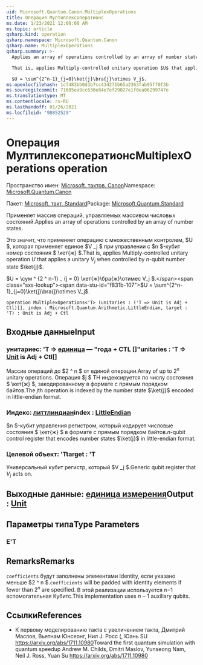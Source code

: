 ```yaml
---
uid: Microsoft.Quantum.Canon.MultiplexOperations
title: Операция Мултиплексоператионс
ms.date: 1/23/2021 12:00:00 AM
ms.topic: article
qsharp.kind: operation
qsharp.namespace: Microsoft.Quantum.Canon
qsharp.name: MultiplexOperations
qsharp.summary: >-
  Applies an array of operations controlled by an array of number states.

  That is, applies Multiply-controlled unitary operation $U$ that applies a unitary $V_j$ when controlled by $n$-qubit number state $\ket{j}$.

  $U = \sum^{2^n-1}_{j=0}\ket{j}\bra{j}\otimes V_j$.
ms.openlocfilehash: 1cf483bb0d3b7cc43d271b65a2363fab95ff0f3b
ms.sourcegitcommit: 71605ea9cc630e84e7ef29027e1f0ea06299747e
ms.translationtype: MT
ms.contentlocale: ru-RU
ms.lasthandoff: 01/26/2021
ms.locfileid: "98852529"
---
```

# <a name="multiplexoperations-operation"></a><span data-ttu-id="f831b-102">Операция Мултиплексоператионс</span><span class="sxs-lookup"><span data-stu-id="f831b-102">MultiplexOperations operation</span></span>

<span data-ttu-id="f831b-103">Пространство имен: [Microsoft. тактов. Canon](xref:Microsoft.Quantum.Canon)</span><span class="sxs-lookup"><span data-stu-id="f831b-103">Namespace: [Microsoft.Quantum.Canon](xref:Microsoft.Quantum.Canon)</span></span>

<span data-ttu-id="f831b-104">Пакет: [Microsoft. такт. Standard](https://nuget.org/packages/Microsoft.Quantum.Standard)</span><span class="sxs-lookup"><span data-stu-id="f831b-104">Package: [Microsoft.Quantum.Standard](https://nuget.org/packages/Microsoft.Quantum.Standard)</span></span>


<span data-ttu-id="f831b-105">Применяет массив операций, управляемых массивом числовых состояний.</span><span class="sxs-lookup"><span data-stu-id="f831b-105">Applies an array of operations controlled by an array of number states.</span></span>

<span data-ttu-id="f831b-106">Это значит, что применяет операцию с множественным контролем, $U $, которая применяет единое $V _j $ при управлении с $n $-кубит номер состояния $ \кет{ж} $.</span><span class="sxs-lookup"><span data-stu-id="f831b-106">That is, applies Multiply-controlled unitary operation $U$ that applies a unitary $V_j$ when controlled by $n$-qubit number state $\ket{j}$.</span></span>

<span data-ttu-id="f831b-107">$U = \сум ^ {2 ^ n-1} _ {j = 0} \кет{ж}\бра{ж}\отимес V_j $.</span><span class="sxs-lookup"><span data-stu-id="f831b-107">$U = \sum^{2^n-1}_{j=0}\ket{j}\bra{j}\otimes V_j$.</span></span>

```qsharp
operation MultiplexOperations<'T> (unitaries : ('T => Unit is Adj + Ctl)[], index : Microsoft.Quantum.Arithmetic.LittleEndian, target : 'T) : Unit is Adj + Ctl
```


## <a name="input"></a><span data-ttu-id="f831b-108">Входные данные</span><span class="sxs-lookup"><span data-stu-id="f831b-108">Input</span></span>

### <a name="unitaries--t--unit--is-adj--ctl"></a><span data-ttu-id="f831b-109">унитариес: 'T => [единица](xref:microsoft.quantum.lang-ref.unit)  — "года + CTL []"</span><span class="sxs-lookup"><span data-stu-id="f831b-109">unitaries : 'T => [Unit](xref:microsoft.quantum.lang-ref.unit)  is Adj + Ctl[]</span></span>

<span data-ttu-id="f831b-110">Массив операций до $2 ^ n $ от единой операции.</span><span class="sxs-lookup"><span data-stu-id="f831b-110">Array of up to $2^n$ unitary operations.</span></span> <span data-ttu-id="f831b-111">Операция $j $ TH индексируется по числу состояния $ \кет{ж} $, закодированному в формате с прямым порядком байтов.</span><span class="sxs-lookup"><span data-stu-id="f831b-111">The $j$th operation is indexed by the number state $\ket{j}$ encoded in little-endian format.</span></span>


### <a name="index--littleendian"></a><span data-ttu-id="f831b-112">Индекс: [литтлиндиан](xref:Microsoft.Quantum.Arithmetic.LittleEndian)</span><span class="sxs-lookup"><span data-stu-id="f831b-112">index : [LittleEndian](xref:Microsoft.Quantum.Arithmetic.LittleEndian)</span></span>

<span data-ttu-id="f831b-113">$n $-кубит управления регистром, который кодирует числовые состояния $ \кет{ж} $ в формате с прямым порядком байтов.</span><span class="sxs-lookup"><span data-stu-id="f831b-113">$n$-qubit control register that encodes number states $\ket{j}$ in little-endian format.</span></span>


### <a name="target--t"></a><span data-ttu-id="f831b-114">Целевой объект: 'T</span><span class="sxs-lookup"><span data-stu-id="f831b-114">target : 'T</span></span>

<span data-ttu-id="f831b-115">Универсальный кубит регистр, который $V _j $.</span><span class="sxs-lookup"><span data-stu-id="f831b-115">Generic qubit register that $V_j$ acts on.</span></span>



## <a name="output--unit"></a><span data-ttu-id="f831b-116">Выходные данные: [единица измерения](xref:microsoft.quantum.lang-ref.unit)</span><span class="sxs-lookup"><span data-stu-id="f831b-116">Output : [Unit](xref:microsoft.quantum.lang-ref.unit)</span></span>



## <a name="type-parameters"></a><span data-ttu-id="f831b-117">Параметры типа</span><span class="sxs-lookup"><span data-stu-id="f831b-117">Type Parameters</span></span>

### <a name="t"></a><span data-ttu-id="f831b-118">Е</span><span class="sxs-lookup"><span data-stu-id="f831b-118">'T</span></span>



## <a name="remarks"></a><span data-ttu-id="f831b-119">Remarks</span><span class="sxs-lookup"><span data-stu-id="f831b-119">Remarks</span></span>

<span data-ttu-id="f831b-120">`coefficients` будут заполнены элементами Identity, если указано меньше $2 ^ n $.</span><span class="sxs-lookup"><span data-stu-id="f831b-120">`coefficients` will be padded with identity elements if fewer than $2^n$ are specified.</span></span> <span data-ttu-id="f831b-121">В этой реализации используется $n-$1 вспомогательная Кубитс.</span><span class="sxs-lookup"><span data-stu-id="f831b-121">This implementation uses $n - 1$ auxiliary qubits.</span></span>

## <a name="references"></a><span data-ttu-id="f831b-122">Ссылки</span><span class="sxs-lookup"><span data-stu-id="f831b-122">References</span></span>

- <span data-ttu-id="f831b-123">К первому моделированию такта с увеличением такта, Дмитрий Маслов, Вьетнам Юнсеонг, Нил J. Росс (, Юань SU https://arxiv.org/abs/1711.10980</span><span class="sxs-lookup"><span data-stu-id="f831b-123">Toward the first quantum simulation with quantum speedup Andrew M. Childs, Dmitri Maslov, Yunseong Nam, Neil J. Ross, Yuan Su https://arxiv.org/abs/1711.10980</span></span>